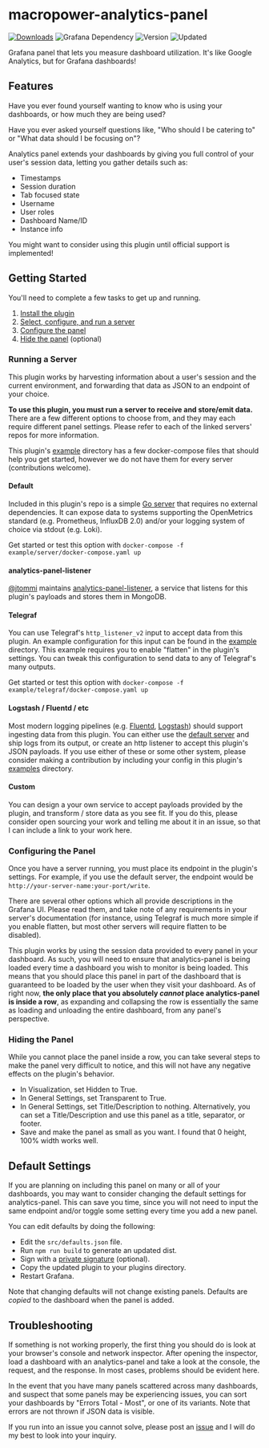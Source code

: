 # macropower-analytics-panel

[![Downloads](https://img.shields.io/badge/dynamic/json?color=green&label=downloads&query=%24.downloads&url=https%3A%2F%2Fgrafana.com%2Fapi%2Fplugins%2Fmacropower-analytics-panel)](https://grafana.com/grafana/plugins/macropower-analytics-panel)
![Grafana Dependency](https://img.shields.io/badge/dynamic/json?color=orange&label=grafana%20dependency&query=%24.json.dependencies.grafanaDependency&url=https%3A%2F%2Fgrafana.com%2Fapi%2Fplugins%2Fmacropower-analytics-panel)
![Version](https://img.shields.io/badge/dynamic/json?color=blue&label=version&query=%24.version&url=https%3A%2F%2Fgrafana.com%2Fapi%2Fplugins%2Fmacropower-analytics-panel)
![Updated](https://img.shields.io/badge/dynamic/json?color=lightgray&label=updated&query=%24.json.info.updated&url=https%3A%2F%2Fgrafana.com%2Fapi%2Fplugins%2Fmacropower-analytics-panel)

Grafana panel that lets you measure dashboard utilization. It's like Google Analytics, but for Grafana dashboards!

## Features

Have you ever found yourself wanting to know who is using your dashboards, or how much they are being used?

Have you ever asked yourself questions like, "Who should I be catering to" or "What data should I be focusing on"?

Analytics panel extends your dashboards by giving you full control of your user's session data, letting you gather details such as:

- Timestamps
- Session duration
- Tab focused state
- Username
- User roles
- Dashboard Name/ID
- Instance info

You might want to consider using this plugin until official support is implemented!

## Getting Started

You'll need to complete a few tasks to get up and running.

1. [Install the plugin](https://grafana.com/grafana/plugins/macropower-analytics-panel/?src=tw&tab=installation)
2. [Select, configure, and run a server](#running-a-server)
3. [Configure the panel](#configuring-the-panel)
4. [Hide the panel](#hiding-the-panel) (optional)

### Running a Server

This plugin works by harvesting information about a user's session and the current environment, and forwarding that data as JSON to an endpoint of your choice.

**To use this plugin, you must run a server to receive and store/emit data.** There are a few different options to choose from, and they may each require different panel settings. Please refer to each of the linked servers' repos for more information.

This plugin's [example](https://github.com/MacroPower/macropower-analytics-panel/tree/master/example) directory has a few docker-compose files that should help you get started, however we do not have them for every server (contributions welcome).

#### Default

Included in this plugin's repo is a simple [Go server](https://github.com/MacroPower/macropower-analytics-panel/tree/master/server) that requires no external dependencies. It can expose data to systems supporting the OpenMetrics standard (e.g. Prometheus, InfluxDB 2.0) and/or your logging system of choice via stdout (e.g. Loki).

Get started or test this option with `docker-compose -f example/server/docker-compose.yaml up`

#### analytics-panel-listener

[@jtommi](https://github.com/jtommi) maintains [analytics-panel-listener](https://github.com/jtommi/analytics-panel-listener), a service that listens for this plugin's payloads and stores them in MongoDB.

#### Telegraf

You can use Telegraf's `http_listener_v2` input to accept data from this plugin. An example configuration for this input can be found in the [example](https://github.com/MacroPower/macropower-analytics-panel/tree/master/example) directory. This example requires you to enable "flatten" in the plugin's settings. You can tweak this configuration to send data to any of Telegraf's many outputs.

Get started or test this option with `docker-compose -f example/telegraf/docker-compose.yaml up`

#### Logstash / Fluentd / etc

Most modern logging pipelines (e.g. [Fluentd](https://docs.fluentd.org/input/http), [Logstash](https://www.elastic.co/guide/en/logstash/current/plugins-inputs-http.html)) should support ingesting data from this plugin. You can either use the [default server](#default) and ship logs from its output, or create an http listener to accept this plugin's JSON payloads. If you use either of these or some other system, please consider making a contribution by including your config in this plugin's [examples](https://github.com/MacroPower/macropower-analytics-panel/tree/master/example) directory.

#### Custom

You can design a your own service to accept payloads provided by the plugin, and transform / store data as you see fit. If you do this, please consider open sourcing your work and telling me about it in an issue, so that I can include a link to your work here.

### Configuring the Panel

Once you have a server running, you must place its endpoint in the plugin's settings. For example, if you use the default server, the endpoint would be `http://your-server-name:your-port/write`.

There are several other options which all provide descriptions in the Grafana UI. Please read them, and take note of any requirements in your server's documentation (for instance, using Telegraf is much more simple if you enable flatten, but most other servers will require flatten to be disabled).

This plugin works by using the session data provided to every panel in your dashboard. As such, you will need to ensure that analytics-panel is being loaded every time a dashboard you wish to monitor is being loaded. This means that you should place this panel in part of the dashboard that is guaranteed to be loaded by the user when they visit your dashboard. As of right now, **the only place that you absolutely _cannot_ place analytics-panel is inside a row**, as expanding and collapsing the row is essentially the same as loading and unloading the entire dashboard, from any panel's perspective.

### Hiding the Panel

While you cannot place the panel inside a row, you can take several steps to make the panel very difficult to notice, and this will not have any negative effects on the plugin's behavior.

- In Visualization, set Hidden to True.
- In General Settings, set Transparent to True.
- In General Settings, set Title/Description to nothing. Alternatively, you can set a Title/Description and use this panel as a title, separator, or footer.
- Save and make the panel as small as you want. I found that 0 height, 100% width works well.

## Default Settings

If you are planning on including this panel on many or all of your dashboards, you may want to consider changing the default settings for analytics-panel. This can save you time, since you will not need to input the same endpoint and/or toggle some setting every time you add a new panel.

You can edit defaults by doing the following:

- Edit the `src/defaults.json` file.
- Run `npm run build` to generate an updated dist.
- Sign with a [private signature](https://grafana.com/docs/grafana/latest/developers/plugins/sign-a-plugin/#sign-a-private-plugin) (optional).
- Copy the updated plugin to your plugins directory.
- Restart Grafana.

Note that changing defaults will not change existing panels. Defaults are _copied_ to the dashboard when the panel is added.

## Troubleshooting

If something is not working properly, the first thing you should do is look at your browser's console and network inspector. After opening the inspector, load a dashboard with an analytics-panel and take a look at the console, the request, and the response. In most cases, problems should be evident here.

In the event that you have many panels scattered across many dashboards, and suspect that some panels may be experiencing issues, you can sort your dashboards by "Errors Total - Most", or one of its variants. Note that errors are not thrown if JSON data is visible.

If you run into an issue you cannot solve, please post an [issue](https://github.com/MacroPower/macropower-analytics-panel/issues) and I will do my best to look into your inquiry.
